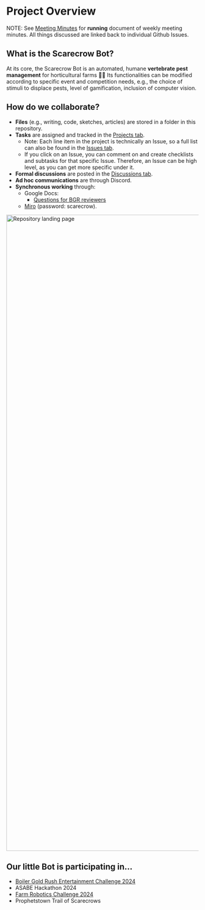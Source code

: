 # Project Overview

NOTE: See [Meeting Minutes](https://docs.google.com/document/d/1291Lc2xMF6fQmzII8Qk-5AYRAA8xKqnqlUa0l3T2h20/edit) for **running** document of weekly meeting minutes. All things discussed are linked back to individual Github Issues.

## What is the Scarecrow Bot?
At its core, the Scarecrow Bot is an automated, humane **vertebrate pest management** for horticultural farms 🐰🍓 Its functionalities can be modified according to specific event and competition needs, e.g., the choice of stimuli to displace pests, level of gamification, inclusion of computer vision. 

## How do we collaborate?
- **Files** (e.g., writing, code, sketches, articles) are stored in a folder in this repository.
- **Tasks** are assigned and tracked in the [Projects tab](https://github.com/orgs/DAC-Of-Purdue/projects/4).
  - Note: Each line item in the project is technically an Issue, so a full list can also be found in the [Issues tab](https://github.com/DAC-Of-Purdue/scarecrow-bot/issues).
  - If you click on an Issue, you can comment on and create checklists and subtasks for that specific Issue. Therefore, an Issue can be high level, as you can get more specific under it.
- **Formal discussions** are posted in the [Discussions tab](https://github.com/DAC-Of-Purdue/scarecrow-bot/discussions).
- **Ad hoc communications** are through Discord.
- **Synchronous working** through:
  - Google Docs:
    - [Questions for BGR reviewers](https://docs.google.com/document/d/1dKSXOV22rJeZjZlKzRZ9W1x4MBU6ujRMz5i0cZ4jGa4/edit)
  - [Miro](https://miro.com/app/board/uXjVN3_V8Hw=/?share_link_id=725738252533) (password: scarecrow).
<img width="1669" alt="Repository landing page" src="https://github.com/DAC-Of-Purdue/scarecrow-bot-2024/assets/104526653/7d5dbafb-a5fb-48d8-8aff-57584b667e76">

## Our little Bot is participating in...
- [Boiler Gold Rush Entertainment Challenge 2024](https://centers.purdue.edu/fusion-studio/initiatives/bgr-entertainment-challenge/)
- ASABE Hackathon 2024
- [Farm Robotics Challenge 2024](https://docs.google.com/document/d/16Sa8F_5u0tmNEUyvFqWgXRzfNcmQccku/edit)
- Prophetstown Trail of Scarecrows
